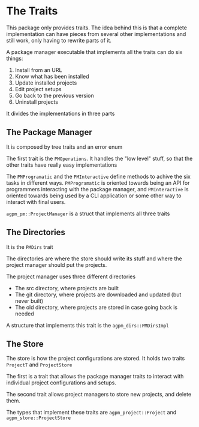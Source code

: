 # The Traits

This package only provides traits. The idea behind this is that a complete
implementation can have pieces from several other implementations and still
work, only having to rewrite parts of it.

A package manager executable that implements all the traits can do six things:

1. Install from an URL
2. Know what has been installed
3. Update installed projects
4. Edit project setups
5. Go back to the previous version
6. Uninstall projects

It divides the implementations in three parts

## The Package Manager

It is composed by tree traits and an error enum

The first trait is the `PMOperations`. It handles the "low level" stuff, so
that the other traits have really easy implementations

The `PMProgramatic` and the `PMInteractive` define methods to achive the six
tasks in different ways. `PMProgramatic` is oriented towards being an API for
programmers interacting with the package manager, and `PMInteractive` is
oriented towards being used by a CLI application or some other way to interact
with final users.

`agpm_pm::ProjectManager` is a struct that implements all three traits

## The Directories

It is the `PMDirs` trait

The directories are where the store should write its stuff and where the project
manager should put the projects.

The project manager uses three different directories
- The src directory, where projects are built
- The git directory, where projects are downloaded and updated (but never built)
- The old directory, where projects are stored in case going back is needed

A structure that implements this trait is the `agpm_dirs::PMDirsImpl`

## The Store

The store is how the project configurations are stored. It holds two traits
`ProjectT` and `ProjectStore`

The first is a trait that allows the package manager traits to interact with
individual project configurations and setups.

The second trait allows project managers to store new projects, and delete them.

The types that implement these traits are `agpm_project::Project` and
`agpm_store::ProjectStore`


